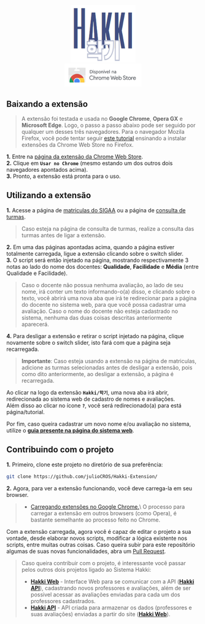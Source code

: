 <p align = "center">
<img width="170" src="https://github.com/julioCROS/Hakki-Extension/blob/main/images/hakki_title.png"></br>
<img width="200" src="https://github.com/julioCROS/Hakki-Extension/blob/main/images/extension.png">
</p>

## Baixando a extensão
> A extensão foi testada e usada no **Google Chrome**, **Opera GX** e **Microsoft Edge**. Logo, o passo a passo abaixo pode ser seguido por qualquer um desses três navegadores. Para o navegador Mozila Firefox, você pode tentar seguir [este tutorial](https://olhardigital.com.br/2018/04/02/dicas-e-tutoriais/como-instalar-extensoes-do-navegador-chrome-no-firefox/) ensinando a instalar extensões da Chrome Web Store no Firefox.

**1.** Entre na [página da extensão da Chrome Web Store](https://chrome.google.com/webstore?hl=pt-br). </br>
**2.** Clique em **`Usar no Chrome`** (mesmo estando um dos outros dois navegadores apontados acima). </br>
**3.** Pronto, a extensão está pronta para o uso.

## Utilizando a extensão
**1.** Acesse a página de [matriculas do SIGAA](https://sig.cefetmg.br/sigaa/graduacao/matricula/turmas_curriculo.jsf#) ou a página de [consulta de turmas](https://sig.cefetmg.br/sigaa/portais/discente/discente.jsf). </br>

> Caso esteja na página de consulta de turmas, realize a consulta das turmas antes de ligar a extensão.

**2.** Em uma das páginas apontadas acima, quando a página estiver totalmente carregada, ligue a extensão clicando sobre o switch slider. </br>
**3.** O script será então injetado na página, mostrando respectivamente 3 notas ao lado do nome dos docentes: **Qualidade**, **Facilidade** e **Média** (entre Qualidade e Facilidade). 

> Caso o docente não possua nenhuma avaliação, ao lado de seu nome, irá conter um texto informando-o(a) disso, e clicando sobre o texto, você abrirá uma nova aba que irá te redirecionar para a página do docente no sistema web, para que você possa cadastrar uma avaliação. Caso o nome do docente não esteja cadastrado no sistema, nenhuma das duas coisas descritas anteriormente aparecerá. </br>

**4.** Para desligar a extensão e retirar o script injetado na página, clique novamente sobre o switch slider, isto fará com que a página seja recarregada. </br>

> **Importante**: Caso esteja usando a extensão na página de matriculas, adicione as turmas selecionadas antes de desligar a extensão, pois como dito anteriormente, ao desligar a extensão, a página é recarregada.

Ao clicar na logo da extensão **`Hakki/학기`**, uma nova aba irá abrir, redirecionada ao sistema web de cadastro de nomes e avaliações. </br>
Além disso ao clicar no ícone **`?`**, você será redirecionado(a) para está página/tutorial. <br/>

Por fim, caso queira cadastrar um novo nome e/ou avaliação no sistema, utilize o [**guia presente na página do sistema web**](https://github.com/julioCROS/Hakki-Web).

## Contribuindo com o projeto

**1.** Primeiro, clone este projeto no diretório de sua preferência:
```bash
git clone https://github.com/julioCROS/Hakki-Extension/
```

**2.** Agora, para ver a extensão funcionando, você deve carrega-la em seu browser. 
> - [Carregando extensões no Google Chrome.](https://support.google.com/chrome/a/answer/2714278?hl=pt-BR#:~:text=Acesse%20chrome%3A%2F%2Fextensions%2F.,pasta%20do%20app%20ou%20extensão.)\
> O processo para carregar a extensão em outros browsers (como Opera), é bastante semelhante ao processo feito no Chrome.

Com a extensão carregada, agora você é capaz de editar o projeto a sua vontade, desde elaborar novos scripts, modificar a lógica existente nos scripts, entre muitas outras coisas. Caso queira subir para este repositório algumas de suas novas funcionalidades, abra um [Pull Request](https://docs.github.com/pt/pull-requests/collaborating-with-pull-requests/proposing-changes-to-your-work-with-pull-requests/creating-a-pull-request).

>Caso queira contribuir com o projeto, é interessante você passar pelos outros dois projetos ligado ao Sistema Hakki:
> - [**Hakki Web**](https://github.com/julioCROS/Hakki-Web) - Interface Web para se comunicar com a API ([**Hakki API**](https://github.com/julioCROS/Hakki-API)), cadastrando novos professores e avaliações, além de ser possivel acessar as avaliações enviadas para cada um dos professores cadastrados.
> - [**Hakki API**](https://github.com/julioCROS/Hakki-API) - API criada para armazenar os dados (professores e suas avaliações) enviadas a partir do site ([**Hakki Web**](https://github.com/julioCROS/Hakki-Web/)).
